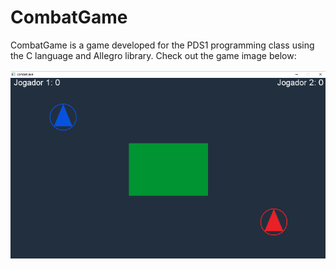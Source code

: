 # CombatGame
CombatGame is a game developed for the PDS1 programming class using the C language and Allegro library. Check out the game image below:

![Imagem do Jogo](https://github.com/gvpsilva/CombatGame/blob/main/Combat%20Game.png)
